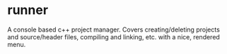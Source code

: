 runner
======

A console based c++ project manager. Covers creating/deleting projects and source/header files, compiling and linking, etc. with a nice, rendered menu.
